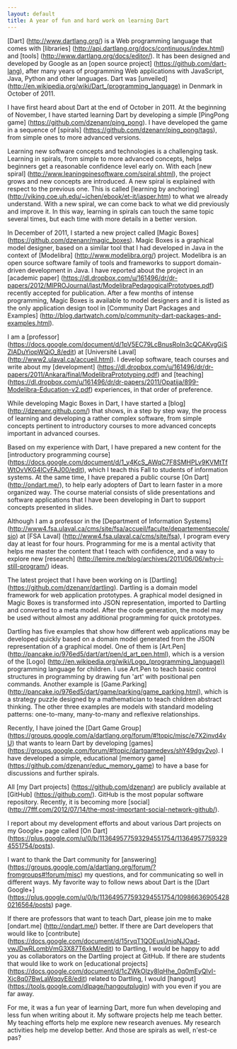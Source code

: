 ```yaml
---
layout: default
title: A year of fun and hard work on learning Dart
---
```


[Dart] (http://www.dartlang.org/) is a Web programming language that comes with [libraries] (http://api.dartlang.org/docs/continuous/index.html) and [tools] (http://www.dartlang.org/docs/editor/). It has been designed and developed by Google as an [open source project] (https://github.com/dart-lang), after many years of programming Web applications with JavaScript, Java, Python and other languages. Dart was [unveiled] (http://en.wikipedia.org/wiki/Dart_(programming_language) in Denmark in October of 2011.

I have first heard about Dart at the end of October in 2011. At the beginning of November, I have started learning Dart by developing a simple [PingPong game] (https://github.com/dzenanr/ping_pong). I have developed the game in a sequence of [spirals] (https://github.com/dzenanr/ping_pong/tags), from simple ones to more advanced versions.

Learning new software concepts and technologies is a challenging task. Learning in spirals, from simple to more advanced concepts, helps beginners get a reasonable confidence level early on. With each [new spiral] (http://www.leaningpinesoftware.com/spiral.shtml), the project grows and new concepts are introduced.  A new spiral is explained with respect to the previous one. This is called [learning by anchoring] (http://viking.coe.uh.edu/~ichen/ebook/et-it/jasper.htm) to what we already understand. With a new spiral, we can come back to what we did previously and improve it. In this way, learning in spirals can touch the same topic several times, but each time with more details in a better version.

In December of 2011, I started a new project called [Magic Boxes] (https://github.com/dzenanr/magic_boxes). Magic Boxes is a graphical model designer, based on a similar tool that I had developed in Java in the context of [Modelibra] (http://www.modelibra.org/) project. Modelibra is an open source software family of tools and frameworks to support domain-driven development in Java. I have reported about the project in an [academic paper] (https://dl.dropbox.com/u/161496/dr/dr-papers/2012/MIPROJournal/last/ModelibraPedagogicalPrototypes.pdf) recently accepted for publication. After a few months of intense programming, Magic Boxes is available to model designers and it is listed as the only application design tool in [Community Dart Packages and Examples] (http://blog.dartwatch.com/p/community-dart-packages-and-examples.html).

I am a [professor] (https://docs.google.com/document/d/1pV5EC79LcBnusRoIn3cQCAKvgGiSZlADuYiopWQiO_8/edit) at [Universit&eacute; Laval] (http://www2.ulaval.ca/accueil.html). I develop software, teach courses and write about my [development] (https://dl.dropbox.com/u/161496/dr/dr-papers/2011/Ankara/final/ModelibraPrototyping.pdf) and [teaching] (https://dl.dropbox.com/u/161496/dr/dr-papers/2011/Opatija/899-Modelibra-Education-v2.pdf) experiences, in that order of preference.

While developing Magic Boxes in Dart, I have started a [blog] (http://dzenanr.github.com/) that shows, in a step by step way, the process of learning and developing a rather complex software, from simple concepts pertinent to introductory courses to more advanced concepts important in advanced courses.

Based on my experience with Dart, I have prepared a new content for the [introductory programming course] (https://docs.google.com/document/d/1_y4KcS_AWqC7F8SMHPLv9KVMtTfWtOvVKG4ICvFAJ00/edit), which I teach this Fall to students of information systems. At the same time, I have prepared a public course [On Dart] (http://ondart.me/), to help early adopters of Dart to learn faster in a more organized way. The course material consists of slide presentations and software applications that I have been developing in Dart to support concepts presented in slides.

Although I am a professor in the [Department of Information Systems] (http://www4.fsa.ulaval.ca/cms/site/fsa/accueil/faculte/departementsecole/sio) at [FSA Laval] (http://www4.fsa.ulaval.ca/cms/site/fsa), I program every day at least for four hours. Programming for me is a mental activity that helps me master the content that I teach with confidence, and a way to explore new [research] (http://lemire.me/blog/archives/2011/06/06/why-i-still-program/) ideas.

The latest project that I have been working on is [Dartling] (https://github.com/dzenanr/dartling). Dartling is a domain model framework for web application prototypes. A graphical model designed in Magic Boxes is transformed into JSON representation, imported to Dartling and converted to a meta model. After the code generation, the model may be used without almost any additional programming for quick prototypes. 

Dartling has five examples that show how different web applications may be developed quickly based on a domain model generated from the JSON representation of a graphical model. One of them is [Art.Pen] (http://pancake.io/976ed5/dart/art/pen/d_art_pen.html), which is a version of the [Logo] (http://en.wikipedia.org/wiki/Logo_(programming_language)) programming language for children. I use Art.Pen to teach basic control structures in programming by drawing fun 'art' with positional pen commands. Another example is [Game.Parking] (http://pancake.io/976ed5/dart/game/parking/game_parking.html), which is a strategy puzzle designed by a mathematician to teach children abstract thinking. The other three examples are models with standard modeling patterns: one-to-many, many-to-many and reflexive relationships.

Recently, I have joined the [Dart Game Group] (https://groups.google.com/a/dartlang.org/forum/#!topic/misc/e7X2invd4vU) that wants to learn Dart by developing [games] (https://groups.google.com/forum/#!topic/dartgamedevs/shY49dgv2vo). I have developed a simple, educational [memory game] (https://github.com/dzenanr/educ_memory_game) to have a base for discussions and further spirals.

All [my Dart projects] (https://github.com/dzenanr) are publicly available at [GitHub] (https://github.com/). GitHub is the most popular software repository. Recently, it is becoming more [social] (http://7fff.com/2012/07/14/the-most-important-social-network-github/).

I report about my development efforts and about various Dart projects on my Google+ page called [On Dart] (https://plus.google.com/u/0/b/113649577593294551754/113649577593294551754/posts).

I want to thank the Dart community for [answering] (https://groups.google.com/a/dartlang.org/forum/?fromgroups#!forum/misc) my questions, and for communicating so well in different ways. My favorite way to follow news about Dart is the [Dart Google+] (https://plus.google.com/u/0/b/113649577593294551754/109866369054280216564/posts) page.

If there are professors that want to teach Dart, please join me to make [ondart.me] (http://ondart.me/) better. If there are Dart developers that would like to [contribute] (https://docs.google.com/document/d/15rvqT1QOEusUniqNJOad-vwJDwRLombVmG3X87T6xkM/edit) to Dartling, I would be happy to add you as collaborators on the Dartling project at GitHub. If there are students that would like to work on [educational projects] (https://docs.google.com/document/d/1cZWkOlzy8lqHhe_0q0mEyQlvI-Xjc8q07BwLaWqqyE8/edit) related to Dartling, I would [hangout] (https://tools.google.com/dlpage/hangoutplugin) with you even if you are far away.

For me, it was a fun year of learning Dart, more fun when developing and less fun when writing about it. My software projects help me teach better. My teaching efforts help me explore new research avenues. My research activities help me develop better. And those are spirals as well, n'est-ce pas?